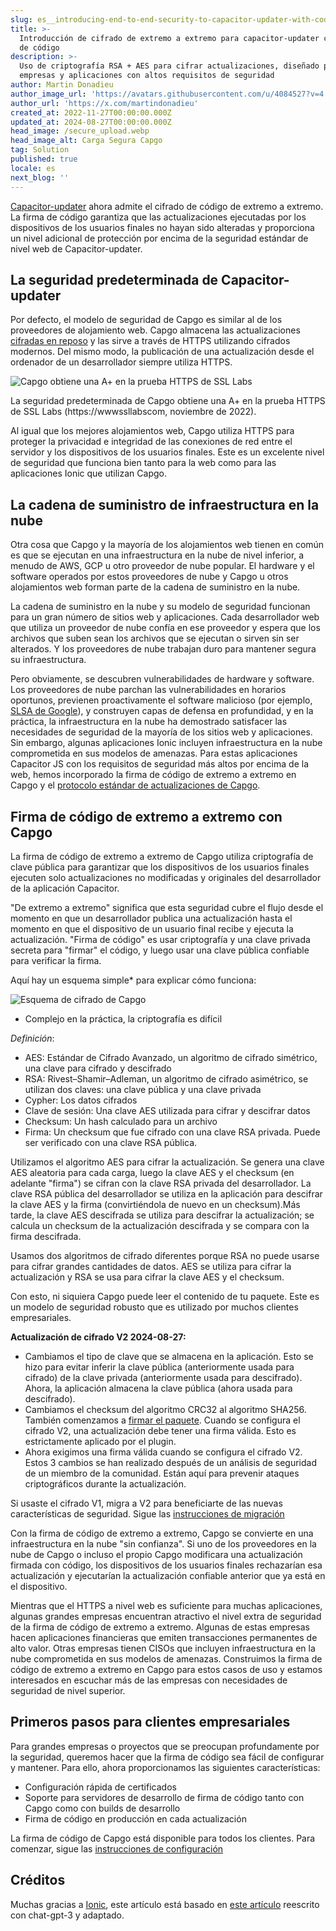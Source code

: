 ```yaml
---
slug: es__introducing-end-to-end-security-to-capacitor-updater-with-code-signing
title: >-
  Introducción de cifrado de extremo a extremo para capacitor-updater con firma
  de código
description: >-
  Uso de criptografía RSA + AES para cifrar actualizaciones, diseñado para
  empresas y aplicaciones con altos requisitos de seguridad
author: Martin Donadieu
author_image_url: 'https://avatars.githubusercontent.com/u/4084527?v=4'
author_url: 'https://x.com/martindonadieu'
created_at: 2022-11-27T00:00:00.000Z
updated_at: 2024-08-27T00:00:00.000Z
head_image: /secure_upload.webp
head_image_alt: Carga Segura Capgo
tag: Solution
published: true
locale: es
next_blog: ''
---
```


[Capacitor-updater](https://githubcom/Cap-go/capacitor-updater/) ahora admite el cifrado de código de extremo a extremo. La firma de código garantiza que las actualizaciones ejecutadas por los dispositivos de los usuarios finales no hayan sido alteradas y proporciona un nivel adicional de protección por encima de la seguridad estándar de nivel web de Capacitor-updater.

## La seguridad predeterminada de Capacitor-updater

Por defecto, el modelo de seguridad de Capgo es similar al de los proveedores de alojamiento web. Capgo almacena las actualizaciones [cifradas en reposo](https://cloudgooglecom/docs/security/encryption/default-encryption/) y las sirve a través de HTTPS utilizando cifrados modernos. Del mismo modo, la publicación de una actualización desde el ordenador de un desarrollador siempre utiliza HTTPS.

![Capgo obtiene una A+ en la prueba HTTPS de SSL Labs](/ssllabs_reportwebp)

La seguridad predeterminada de Capgo obtiene una A+ en la prueba HTTPS de SSL Labs (https://wwwssllabscom, noviembre de 2022).

Al igual que los mejores alojamientos web, Capgo utiliza HTTPS para proteger la privacidad e integridad de las conexiones de red entre el servidor y los dispositivos de los usuarios finales. Este es un excelente nivel de seguridad que funciona bien tanto para la web como para las aplicaciones Ionic que utilizan Capgo.

## La cadena de suministro de infraestructura en la nube

Otra cosa que Capgo y la mayoría de los alojamientos web tienen en común es que se ejecutan en una infraestructura en la nube de nivel inferior, a menudo de AWS, GCP u otro proveedor de nube popular. El hardware y el software operados por estos proveedores de nube y Capgo u otros alojamientos web forman parte de la cadena de suministro en la nube.

La cadena de suministro en la nube y su modelo de seguridad funcionan para un gran número de sitios web y aplicaciones. Cada desarrollador web que utiliza un proveedor de nube confía en ese proveedor y espera que los archivos que suben sean los archivos que se ejecutan o sirven sin ser alterados. Y los proveedores de nube trabajan duro para mantener segura su infraestructura.

Pero obviamente, se descubren vulnerabilidades de hardware y software. Los proveedores de nube parchan las vulnerabilidades en horarios oportunos, previenen proactivamente el software malicioso (por ejemplo, [SLSA de Google](https://securitygoogleblogcom/2021/06/introducing-slsa-end-to-end-frameworkhtml/)), y construyen capas de defensa en profundidad, y en la práctica, la infraestructura en la nube ha demostrado satisfacer las necesidades de seguridad de la mayoría de los sitios web y aplicaciones. Sin embargo, algunas aplicaciones Ionic incluyen infraestructura en la nube comprometida en sus modelos de amenazas. Para estas aplicaciones Capacitor JS con los requisitos de seguridad más altos por encima de la web, hemos incorporado la firma de código de extremo a extremo en Capgo y el [protocolo estándar de actualizaciones de Capgo](/docs/self-hosted/auto-update/update-endpoint/).

## Firma de código de extremo a extremo con Capgo

La firma de código de extremo a extremo de Capgo utiliza criptografía de clave pública para garantizar que los dispositivos de los usuarios finales ejecuten solo actualizaciones no modificadas y originales del desarrollador de la aplicación Capacitor.

"De extremo a extremo" significa que esta seguridad cubre el flujo desde el momento en que un desarrollador publica una actualización hasta el momento en que el dispositivo de un usuario final recibe y ejecuta la actualización. "Firma de código" es usar criptografía y una clave privada secreta para "firmar" el código, y luego usar una clave pública confiable para verificar la firma.

Aquí hay un esquema simple* para explicar cómo funciona:

![Esquema de cifrado de Capgo](/encryption_flowwebp)

* Complejo en la práctica, la criptografía es difícil

*Definición*:
- AES: Estándar de Cifrado Avanzado, un algoritmo de cifrado simétrico, una clave para cifrado y descifrado
- RSA: Rivest–Shamir–Adleman, un algoritmo de cifrado asimétrico, se utilizan dos claves: una clave pública y una clave privada
- Cypher: Los datos cifrados
- Clave de sesión: Una clave AES utilizada para cifrar y descifrar datos
- Checksum: Un hash calculado para un archivo
- Firma: Un checksum que fue cifrado con una clave RSA privada. Puede ser verificado con una clave RSA pública.

Utilizamos el algoritmo AES para cifrar la actualización. Se genera una clave AES aleatoria para cada carga, luego la clave AES y el checksum (en adelante "firma") se cifran con la clave RSA privada del desarrollador. La clave RSA pública del desarrollador se utiliza en la aplicación para descifrar la clave AES y la firma (convirtiéndola de nuevo en un checksum).Más tarde, la clave AES descifrada se utiliza para descifrar la actualización; se calcula un checksum de la actualización descifrada y se compara con la firma descifrada.

Usamos dos algoritmos de cifrado diferentes porque RSA no puede usarse para cifrar grandes cantidades de datos. AES se utiliza para cifrar la actualización y RSA se usa para cifrar la clave AES y el checksum.

Con esto, ni siquiera Capgo puede leer el contenido de tu paquete. Este es un modelo de seguridad robusto que es utilizado por muchos clientes empresariales.

**Actualización de cifrado V2 2024-08-27:**
- Cambiamos el tipo de clave que se almacena en la aplicación. Esto se hizo para evitar inferir la clave pública (anteriormente usada para cifrado) de la clave privada (anteriormente usada para descifrado). Ahora, la aplicación almacena la clave pública (ahora usada para descifrado).
- Cambiamos el checksum del algoritmo CRC32 al algoritmo SHA256. También comenzamos a [firmar el paquete](https://enwikipediaorg/wiki/RSA_(cryptosystem)#Signing_messages). Cuando se configura el cifrado V2, una actualización debe tener una firma válida. Esto es estrictamente aplicado por el plugin.
- Ahora exigimos una firma válida cuando se configura el cifrado V2.
Estos 3 cambios se han realizado después de un análisis de seguridad de un miembro de la comunidad. Están aquí para prevenir ataques criptográficos durante la actualización.

Si usaste el cifrado V1, migra a V2 para beneficiarte de las nuevas características de seguridad. Sigue las [instrucciones de migración](/docs/cli/migrations/encryption/)

Con la firma de código de extremo a extremo, Capgo se convierte en una infraestructura en la nube "sin confianza". Si uno de los proveedores en la nube de Capgo o incluso el propio Capgo modificara una actualización firmada con código, los dispositivos de los usuarios finales rechazarían esa actualización y ejecutarían la actualización confiable anterior que ya está en el dispositivo.

Mientras que el HTTPS a nivel web es suficiente para muchas aplicaciones, algunas grandes empresas encuentran atractivo el nivel extra de seguridad de la firma de código de extremo a extremo. Algunas de estas empresas hacen aplicaciones financieras que emiten transacciones permanentes de alto valor. Otras empresas tienen CISOs que incluyen infraestructura en la nube comprometida en sus modelos de amenazas. Construimos la firma de código de extremo a extremo en Capgo para estos casos de uso y estamos interesados en escuchar más de las empresas con necesidades de seguridad de nivel superior.

## Primeros pasos para clientes empresariales

Para grandes empresas o proyectos que se preocupan profundamente por la seguridad, queremos hacer que la firma de código sea fácil de configurar y mantener. Para ello, ahora proporcionamos las siguientes características:

-   Configuración rápida de certificados
-   Soporte para servidores de desarrollo de firma de código tanto con Capgo como con builds de desarrollo
-   Firma de código en producción en cada actualización

La firma de código de Capgo está disponible para todos los clientes. Para comenzar, sigue las [instrucciones de configuración](/docs/cli/commands/#end-to-end-encryption-trustless)

## Créditos

Muchas gracias a [Ionic](https://ioniccom/), este artículo está basado en [este artículo](https://ionicio/blog/introducing-the-ionic-end-to-end-testing-reference-example/) reescrito con chat-gpt-3 y adaptado.